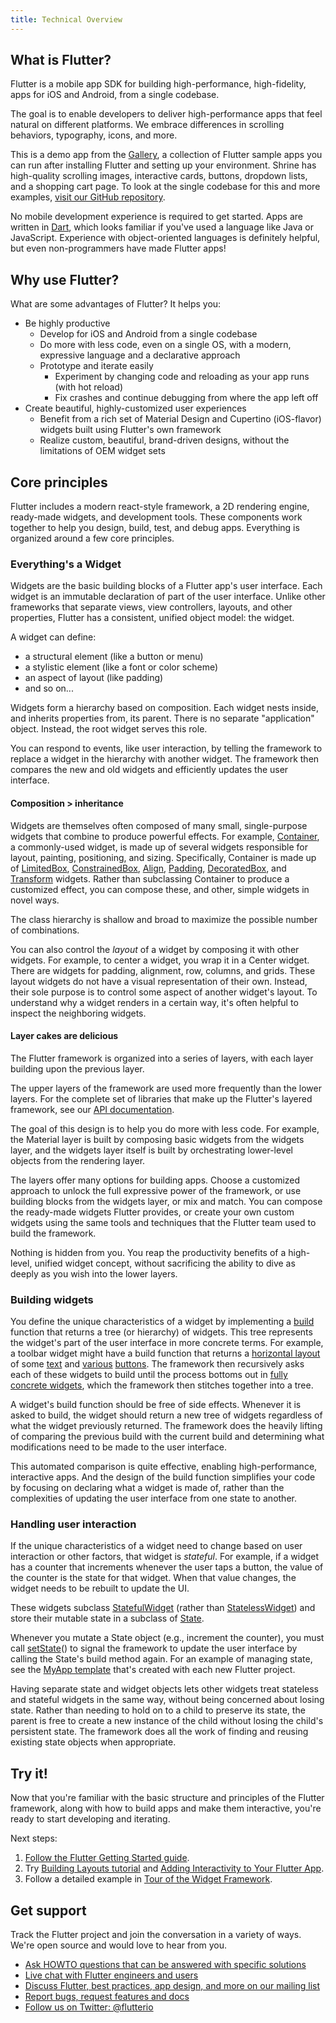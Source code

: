 ```yaml
---
title: Technical Overview
---
```


## What is Flutter?

Flutter is a mobile app SDK for building high-performance, high-fidelity,
apps for iOS and Android, from a single codebase.

The goal is to enable developers to deliver high-performance apps that feel
natural on different platforms. We embrace differences in scrolling behaviors,
typography, icons, and more.

<object type="image/svg+xml" data="/images/whatisflutter/hero-shrine.svg" style="width: 100%; height: 100%;"></object>

This is a demo app from the
[Gallery](https://github.com/flutter/flutter/tree/master/examples/flutter_gallery/lib/demo),
a collection of Flutter sample apps you can run after installing Flutter
and setting up your environment. Shrine has high-quality scrolling images,
interactive cards, buttons, dropdown lists, and a shopping cart page.
To look at the single codebase for this and more examples,
[visit our GitHub
repository](https://github.com/flutter/flutter/tree/master/examples).

No mobile development experience is required to get started. Apps are written
in [Dart](https://www.dartlang.org), which looks familiar if you've used a
language like Java or JavaScript. Experience with object-oriented languages
is definitely helpful, but even non-programmers have made Flutter apps!

## Why use Flutter?

What are some advantages of Flutter? It helps you:

*   Be highly productive
    *   Develop for iOS and Android from a single codebase
    *   Do more with less code, even on a single OS, with a modern, expressive
        language and a declarative approach
    *   Prototype and iterate easily
        *   Experiment by changing code and reloading as your app runs (with
            hot reload)
        *   Fix crashes and continue debugging from where the app left off
*   Create beautiful, highly-customized user experiences
    *   Benefit from a rich set of Material Design and Cupertino (iOS-flavor)
        widgets built using Flutter's own framework
    *   Realize custom, beautiful, brand-driven designs, without the
        limitations of OEM widget sets

## Core principles

Flutter includes a modern react-style framework, a 2D rendering engine,
ready-made widgets, and development tools. These components work together to help
you design, build, test, and debug apps. Everything is organized around a few core
principles.

### Everything's a Widget

Widgets are the basic building blocks of a Flutter app's user interface. Each widget is an
immutable declaration of part of the user interface.  Unlike other frameworks that
separate views, view controllers, layouts, and other properties, Flutter has a
consistent, unified object model: the widget.

A widget can define:

*   a structural element (like a button or menu)
*   a stylistic element (like a font or color scheme)
*   an aspect of layout (like padding)
*   and so on...

Widgets form a hierarchy based on composition.  Each widget nests inside, and
inherits properties from, its parent.  There is no separate "application" object.
Instead, the root widget serves this role.

You can respond to events, like user interaction, by telling the framework to
replace a widget in the hierarchy with another widget.  The framework then
compares the new and old widgets and efficiently updates the user interface.

#### Composition > inheritance

Widgets are themselves often composed of many small, single-purpose widgets that
combine to produce powerful effects.  For example, [Container](https://github.com/flutter/flutter/blob/master/packages/flutter/lib/src/widgets/container.dart),
a commonly-used widget, is made up of several widgets responsible for layout,
painting, positioning, and sizing. Specifically, Container is made up of
[LimitedBox](https://docs.flutter.io/flutter/widgets/LimitedBox-class.html),
[ConstrainedBox](https://docs.flutter.io/flutter/widgets/ConstrainedBox-class.html),
[Align](https://docs.flutter.io/flutter/widgets/Align-class.html),
[Padding](https://docs.flutter.io/flutter/widgets/Padding-class.html),
[DecoratedBox](https://docs.flutter.io/flutter/widgets/DecoratedBox-class.html),
and [Transform](https://docs.flutter.io/flutter/widgets/Transform-class.html)
widgets.  Rather than subclassing Container to produce a customized effect, you
can compose these, and other, simple widgets in novel ways.

The class hierarchy is shallow and broad to maximize the possible number of
combinations.

<object type="image/svg+xml" data="/images/whatisflutter/diagram-widgetclass.svg" style="width: 100%; height: 100%;"></object>

You can also control the *layout* of a widget by composing it with other widgets.
For example, to center a widget, you wrap it in a Center widget. There are
widgets for padding, alignment, row, columns, and grids. These layout widgets
do not have a visual representation of their own. Instead, their sole purpose is to
control some aspect of another widget's layout. To understand why a widget
renders in a certain way, it's often helpful to inspect the neighboring widgets.

#### Layer cakes are delicious

The Flutter framework is organized into a series of layers, with each layer
building upon the previous layer.

<object type="image/svg+xml" data="/images/whatisflutter/diagram-layercake.svg" style="width: 85%; height: 85%"></object>

The upper layers of the framework are used more frequently than the lower
layers. For the complete set of libraries that make up
the Flutter's layered framework, see our
[API documentation](https://docs.flutter.io).

The goal of this design is to help you do more with less code.  For example,
the Material layer is built by composing basic widgets from the widgets layer,
and the widgets layer itself is built by orchestrating lower-level objects from
the rendering layer.

The layers offer many options for building apps. Choose a customized approach to
unlock the full expressive power of the framework, or use building blocks from
the widgets layer, or mix and match. You can compose the ready-made widgets
Flutter provides, or create your own custom widgets using the same tools and
techniques that the Flutter team used to build the framework.

Nothing is hidden from you.  You reap the productivity benefits of a high-level,
unified widget concept, without sacrificing the ability to dive as deeply as you
wish into the lower layers.

### Building widgets

You define the unique characteristics of a widget by implementing a
[build](https://docs.flutter.io/flutter/widgets/StatelessWidget/build.html)
function that returns a tree (or hierarchy) of widgets. This tree represents
the widget's part of the user interface in more concrete terms.
For example, a toolbar widget might have a build function that returns
a [horizontal layout](https://docs.flutter.io/flutter/widgets/Row-class.html)
of some [text](https://docs.flutter.io/flutter/widgets/Text-class.html) and
[various](https://docs.flutter.io/flutter/material/IconButton-class.html)
[buttons](https://docs.flutter.io/flutter/material/PopupMenuButton-class.html).
The framework then recursively asks each of these widgets to build until the
process bottoms out in [fully concrete
widgets](https://docs.flutter.io/flutter/widgets/RenderObjectWidget-class.html),
which the framework then stitches together into a tree.

A widget's build function should be free of side effects.  Whenever it is asked
to build, the widget should return a new tree of widgets regardless of what the
widget previously returned. The framework does the heavily lifting of comparing
the previous build with the current build and determining what modifications
need to be made to the user interface.

This automated comparison is quite effective, enabling high-performance,
interactive apps. And the design of the build function simplifies your code by
focusing on declaring what a widget is made of, rather than the complexities of
updating the user interface from one state to another.

### Handling user interaction

If the unique characteristics of a widget need to change based on user
interaction or other factors, that widget is *stateful*. For example, if a
widget has a counter that increments whenever the user taps a button, the value
of the counter is the state for that widget. When that value changes, the widget
needs to be rebuilt to update the UI.

These widgets subclass
[StatefulWidget](https://docs.flutter.io/flutter/widgets/StatefulWidget-class.html)
(rather than
[StatelessWidget](https://docs.flutter.io/flutter/widgets/StatelessWidget-class.html))
and store their mutable state in a subclass of
[State](https://docs.flutter.io/flutter/widgets/State-class.html).

<object type="image/svg+xml" data="/images/whatisflutter/diagram-state.svg" style="width: 85%; height: 85%"></object>

Whenever you mutate a State object (e.g., increment the counter), you must call
[setState](https://docs.flutter.io/flutter/widgets/State/setState.html)() to
signal the framework to update the user interface by calling the State's build
method again. For an example of managing state, see the
[MyApp template](https://github.com/flutter/flutter/blob/master/packages/flutter_tools/templates/app/lib/main.dart.tmpl)
that's created with each new Flutter project.

Having separate state and widget objects lets other widgets treat stateless and
stateful widgets in the same way, without being concerned about losing state.
Rather than needing to hold on to a child to preserve its state, the parent is
free to create a new instance of the child without losing the child's persistent
state. The framework does all the work of finding and reusing existing state
objects when appropriate.

## Try it!

Now that you're familiar with the basic structure and principles of the Flutter
framework, along with how to build apps and make them interactive, you're ready
to start developing and iterating.

Next steps:

1.  [Follow the Flutter Getting Started guide](/docs/get-started).
1.  Try [Building Layouts tutorial](/docs/development/ui/layout/tutorial) and
    [Adding Interactivity to Your Flutter App](/docs/development/ui/interactive).
1.  Follow a detailed example in [Tour of the Widget
    Framework](/docs/development/ui/widgets-intro).

## Get support

Track the Flutter project and join the conversation in a variety of ways.
We're open source and would love to hear from you.

- [Ask HOWTO questions that can be answered with specific solutions][so]
- [Live chat with Flutter engineers and users][gitter]
- [Discuss Flutter, best practices, app design, and more on our mailing list][mailinglist]
- [Report bugs, request features and docs][issues]
- [Follow us on Twitter: @flutterio](https://twitter.com/flutterio/)


[issues]: https://github.com/flutter/flutter/issues
[apidocs]: https://docs.flutter.io
[so]: https://stackoverflow.com/tags/flutter
[mailinglist]: https://groups.google.com/d/forum/flutter-dev
[gitter]: https://gitter.im/flutter/flutter
